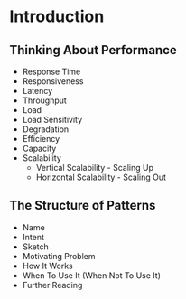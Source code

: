 # Introduction

## Thinking About Performance
* Response Time
* Responsiveness
* Latency
* Throughput
* Load
* Load Sensitivity
* Degradation
* Efficiency
* Capacity
* Scalability
	* Vertical Scalability - Scaling Up
	* Horizontal Scalability - Scaling Out

## The Structure of Patterns
* Name
* Intent
* Sketch
* Motivating Problem
* How It Works
* When To Use It (When Not To Use It)
* Further Reading